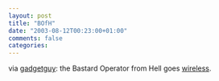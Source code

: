 ```yaml
---
layout: post
title: "BOfH"
date: "2003-08-12T00:23:00+01:00"
comments: false
categories: 
---
```


<p>via <a href="http://www.gadgetguy.de/archives/000496.php">gadgetguy</a>: the Bastard Operator from Hell goes <a href="http://www.theregister.co.uk/content/30/32259.html">wireless</a>.</p>

